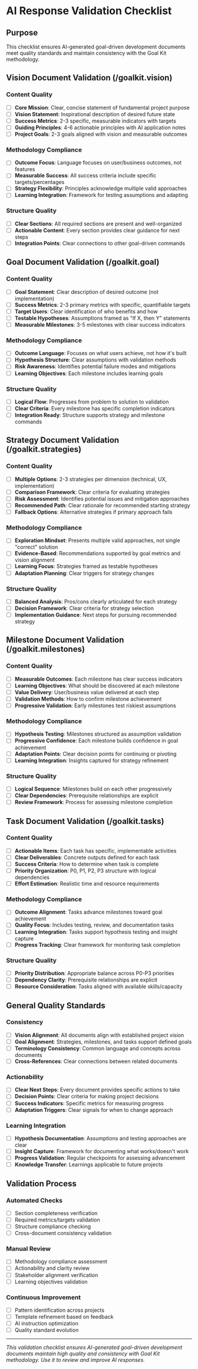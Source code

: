 # AI Response Validation Checklist

## Purpose
This checklist ensures AI-generated goal-driven development documents meet quality standards and maintain consistency with the Goal Kit methodology.

## Vision Document Validation (/goalkit.vision)

### Content Quality
- [ ] **Core Mission**: Clear, concise statement of fundamental project purpose
- [ ] **Vision Statement**: Inspirational description of desired future state
- [ ] **Success Metrics**: 2-3 specific, measurable indicators with targets
- [ ] **Guiding Principles**: 4-6 actionable principles with AI application notes
- [ ] **Project Goals**: 2-3 goals aligned with vision and measurable outcomes

### Methodology Compliance
- [ ] **Outcome Focus**: Language focuses on user/business outcomes, not features
- [ ] **Measurable Success**: All success criteria include specific targets/percentages
- [ ] **Strategy Flexibility**: Principles acknowledge multiple valid approaches
- [ ] **Learning Integration**: Framework for testing assumptions and adapting

### Structure Quality
- [ ] **Clear Sections**: All required sections are present and well-organized
- [ ] **Actionable Content**: Every section provides clear guidance for next steps
- [ ] **Integration Points**: Clear connections to other goal-driven commands

## Goal Document Validation (/goalkit.goal)

### Content Quality
- [ ] **Goal Statement**: Clear description of desired outcome (not implementation)
- [ ] **Success Metrics**: 2-3 primary metrics with specific, quantifiable targets
- [ ] **Target Users**: Clear identification of who benefits and how
- [ ] **Testable Hypotheses**: Assumptions framed as "If X, then Y" statements
- [ ] **Measurable Milestones**: 3-5 milestones with clear success indicators

### Methodology Compliance
- [ ] **Outcome Language**: Focuses on what users achieve, not how it's built
- [ ] **Hypothesis Structure**: Clear assumptions with validation methods
- [ ] **Risk Awareness**: Identifies potential failure modes and mitigations
- [ ] **Learning Objectives**: Each milestone includes learning goals

### Structure Quality
- [ ] **Logical Flow**: Progresses from problem to solution to validation
- [ ] **Clear Criteria**: Every milestone has specific completion indicators
- [ ] **Integration Ready**: Structure supports strategy and milestone commands

## Strategy Document Validation (/goalkit.strategies)

### Content Quality
- [ ] **Multiple Options**: 2-3 strategies per dimension (technical, UX, implementation)
- [ ] **Comparison Framework**: Clear criteria for evaluating strategies
- [ ] **Risk Assessment**: Identifies potential issues and mitigation approaches
- [ ] **Recommended Path**: Clear rationale for recommended starting strategy
- [ ] **Fallback Options**: Alternative strategies if primary approach fails

### Methodology Compliance
- [ ] **Exploration Mindset**: Presents multiple valid approaches, not single "correct" solution
- [ ] **Evidence-Based**: Recommendations supported by goal metrics and vision alignment
- [ ] **Learning Focus**: Strategies framed as testable hypotheses
- [ ] **Adaptation Planning**: Clear triggers for strategy changes

### Structure Quality
- [ ] **Balanced Analysis**: Pros/cons clearly articulated for each strategy
- [ ] **Decision Framework**: Clear criteria for strategy selection
- [ ] **Implementation Guidance**: Next steps for pursuing recommended strategy

## Milestone Document Validation (/goalkit.milestones)

### Content Quality
- [ ] **Measurable Outcomes**: Each milestone has clear success indicators
- [ ] **Learning Objectives**: What should be discovered at each milestone
- [ ] **Value Delivery**: User/business value delivered at each step
- [ ] **Validation Methods**: How to confirm milestone achievement
- [ ] **Progressive Validation**: Early milestones test riskiest assumptions

### Methodology Compliance
- [ ] **Hypothesis Testing**: Milestones structured as assumption validation
- [ ] **Progressive Confidence**: Each milestone builds confidence in goal achievement
- [ ] **Adaptation Points**: Clear decision points for continuing or pivoting
- [ ] **Learning Integration**: Insights captured for strategy refinement

### Structure Quality
- [ ] **Logical Sequence**: Milestones build on each other progressively
- [ ] **Clear Dependencies**: Prerequisite relationships are explicit
- [ ] **Review Framework**: Process for assessing milestone completion

## Task Document Validation (/goalkit.tasks)

### Content Quality
- [ ] **Actionable Items**: Each task has specific, implementable activities
- [ ] **Clear Deliverables**: Concrete outputs defined for each task
- [ ] **Success Criteria**: How to determine when task is complete
- [ ] **Priority Organization**: P0, P1, P2, P3 structure with logical dependencies
- [ ] **Effort Estimation**: Realistic time and resource requirements

### Methodology Compliance
- [ ] **Outcome Alignment**: Tasks advance milestones toward goal achievement
- [ ] **Quality Focus**: Includes testing, review, and documentation tasks
- [ ] **Learning Integration**: Tasks support hypothesis testing and insight capture
- [ ] **Progress Tracking**: Clear framework for monitoring task completion

### Structure Quality
- [ ] **Priority Distribution**: Appropriate balance across P0-P3 priorities
- [ ] **Dependency Clarity**: Prerequisite relationships are explicit
- [ ] **Resource Consideration**: Tasks aligned with available skills/capacity

## General Quality Standards

### Consistency
- [ ] **Vision Alignment**: All documents align with established project vision
- [ ] **Goal Alignment**: Strategies, milestones, and tasks support defined goals
- [ ] **Terminology Consistency**: Common language and concepts across documents
- [ ] **Cross-References**: Clear connections between related documents

### Actionability
- [ ] **Clear Next Steps**: Every document provides specific actions to take
- [ ] **Decision Points**: Clear criteria for making project decisions
- [ ] **Success Indicators**: Specific metrics for measuring progress
- [ ] **Adaptation Triggers**: Clear signals for when to change approach

### Learning Integration
- [ ] **Hypothesis Documentation**: Assumptions and testing approaches are clear
- [ ] **Insight Capture**: Framework for documenting what works/doesn't work
- [ ] **Progress Validation**: Regular checkpoints for assessing advancement
- [ ] **Knowledge Transfer**: Learnings applicable to future projects

## Validation Process

### Automated Checks
- [ ] Section completeness verification
- [ ] Required metrics/targets validation
- [ ] Structure compliance checking
- [ ] Cross-document consistency validation

### Manual Review
- [ ] Methodology compliance assessment
- [ ] Actionability and clarity review
- [ ] Stakeholder alignment verification
- [ ] Learning objectives validation

### Continuous Improvement
- [ ] Pattern identification across projects
- [ ] Template refinement based on feedback
- [ ] AI instruction optimization
- [ ] Quality standard evolution

---

*This validation checklist ensures AI-generated goal-driven development documents maintain high quality and consistency with Goal Kit methodology. Use it to review and improve AI responses.*
